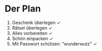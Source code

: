 # Der Plan

1) Geschenk überlegen ✓
2) Rätsel überlegen ✓
3) Alles vorbereiten ✓
4) Schön einpacken ✓
5) Mit Passwort schützen: "wunderwutz" ✓